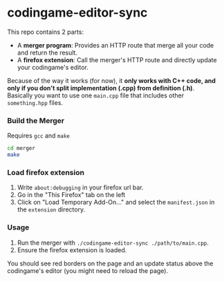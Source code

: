 # codingame-editor-sync

This repo contains 2 parts:  

- A **merger program**: Provides an HTTP route that merge all your code and return the result.
- A **firefox extension**: Call the merger's HTTP route and directly update your codingame's editor.   

Because of the way it works (for now), it **only works with C++ code, and only if you don't split implementation (.cpp) from definition (.h)**.  
Basically you want to use one `main.cpp` file that includes other `something.hpp` files.

### Build the Merger

Requires `gcc` and `make`

```sh
cd merger
make
```

### Load firefox extension

1. Write `about:debugging` in your firefox url bar.
2. Go in the "This Firefox" tab on the left
3. Click on "Load Temporary Add-On..." and select the `manifest.json` in the `extension` directory.

### Usage

1. Run the merger with `./codingame-editor-sync ./path/to/main.cpp`.
2. Ensure the firefox extension is loaded.
  
You should see red borders on the page and an update status above the codingame's editor (you might need to reload the page).
